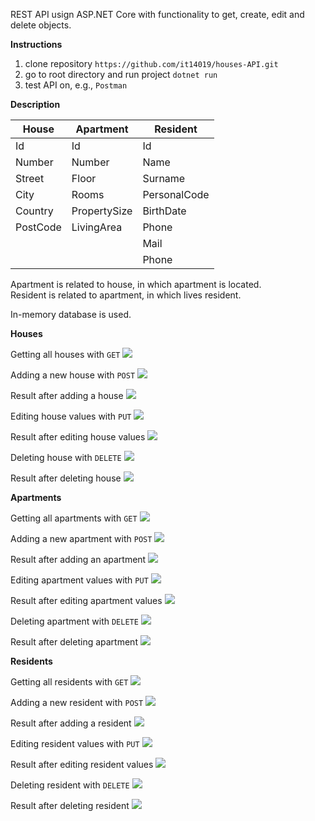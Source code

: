 REST API usign ASP.NET Core with functionality to get, create, edit and delete objects.

**Instructions**
1. clone repository `https://github.com/it14019/houses-API.git`
2. go to root directory and run project `dotnet run`
3. test API on, e.g., `Postman`

**Description**

| House         | Apartment     | Resident      |
| ------------- | ------------- | ------------- |
| Id            | Id            | Id            |  
| Number        | Number        | Name          |
| Street        | Floor         | Surname       |
| City          | Rooms         | PersonalCode  |
| Country       | PropertySize  | BirthDate     |
| PostCode      | LivingArea    | Phone         |
|               |               | Mail          |
|               |               | Phone         |

Apartment is related to house, in which apartment is located. </br>
Resident is related to apartment, in which lives resident.

In-memory database is used.

**Houses**

Getting all houses with `GET`
<img src="https://raw.githubusercontent.com/it14019/houses-API/master/HouseAPI/images/GET-houses.PNG"/>

Adding a new house with `POST`
<img src="https://github.com/it14019/houses-API/blob/master/HouseAPI/images/POST-houses.PNG"/>

Result after adding a house
<img src="https://github.com/it14019/houses-API/blob/master/HouseAPI/images/after-POST-houses.PNG"/>

Editing house values with `PUT`
<img src="https://github.com/it14019/houses-API/blob/master/HouseAPI/images/PUT-houses.PNG"/>

Result after editing house values
<img src="https://github.com/it14019/houses-API/blob/master/HouseAPI/images/after-PUT-houses.PNG"/>

Deleting house with `DELETE`
<img src="https://github.com/it14019/houses-API/blob/master/HouseAPI/images/DELETE-houses.PNG"/>

Result after deleting house
<img src="https://github.com/it14019/houses-API/blob/master/HouseAPI/images/after-DELETE-houses.PNG"/>

**Apartments**

Getting all apartments with `GET`
<img src="https://github.com/it14019/houses-API/blob/master/HouseAPI/images/GET-apartments.PNG"/>

Adding a new apartment with `POST`
<img src="https://github.com/it14019/houses-API/blob/master/HouseAPI/images/PUT-apartments.PNG"/>

Result after adding an apartment
<img src="https://github.com/it14019/houses-API/blob/master/HouseAPI/images/after-POST-apartments.PNG"/>

Editing apartment values with `PUT`
<img src="https://github.com/it14019/houses-API/blob/master/HouseAPI/images/PUT-apartments.PNG"/>

Result after editing apartment values
<img src="https://github.com/it14019/houses-API/blob/master/HouseAPI/images/after-PUT-apartments.PNG"/>

Deleting apartment with `DELETE`
<img src="https://github.com/it14019/houses-API/blob/master/HouseAPI/images/DELETE-apartments.PNG"/>

Result after deleting apartment
<img src="https://github.com/it14019/houses-API/blob/master/HouseAPI/images/after-DELETE-apartments.PNG"/>

**Residents**

Getting all residents with `GET`
<img src="https://github.com/it14019/houses-API/blob/master/HouseAPI/images/GET-residents.PNG"/>

Adding a new resident with `POST`
<img src="https://github.com/it14019/houses-API/blob/master/HouseAPI/images/POST-residents.PNG"/>

Result after adding a resident
<img src="https://github.com/it14019/houses-API/blob/master/HouseAPI/images/after-POST-residents.PNG"/>

Editing resident values with `PUT`
<img src="https://github.com/it14019/houses-API/blob/master/HouseAPI/images/PUT-residents.PNG"/>

Result after editing resident values
<img src="https://github.com/it14019/houses-API/blob/master/HouseAPI/images/after-PUT-residents.PNG"/>

Deleting resident with `DELETE`
<img src="https://github.com/it14019/houses-API/blob/master/HouseAPI/images/DELETE-residents.PNG"/>

Result after deleting resident
<img src="https://github.com/it14019/houses-API/blob/master/HouseAPI/images/after-DELETE-residents.PNG"/>
